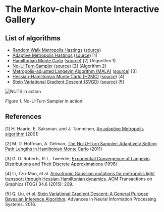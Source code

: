# The Markov-chain Monte Interactive Gallery
## List of algorithms
 - [Random Walk Metropolis Hastings](http://chifeng.scripts.mit.edu/stuff/mcmc-demo/#RandomWalkMH,banana) ([source](algorithms/RandomWalkMH.js))
 - [Adaptive Metropolis Hastings](http://chifeng.scripts.mit.edu/stuff/mcmc-demo/#AdaptiveMH,banana) ([source](algorithms/AdaptiveMH.js)) \[1\]
 - [Hamiltonian Monte Carlo](http://chifeng.scripts.mit.edu/stuff/mcmc-demo/#HamiltonianMC,banana) ([source](algorithms/HamiltonianMC.js)) \[2\] (Algorithm 1)
 - [No-U-Turn Sampler](http://chifeng.scripts.mit.edu/stuff/mcmc-demo/#NaiveNUTS,banana) ([source](algorithms/NaiveNUTS.js)) \[2\] (Algorithm 2)
 - [Metropolis-adjusted Langevin Algorithm (MALA)](http://chifeng.scripts.mit.edu/stuff/mcmc-demo/#MALA,banana) ([source](algorithms/MALA.js)) \[3\]
 - [Hessian-Hamiltonian Monte Carlo (H2MC)](http://chifeng.scripts.mit.edu/stuff/mcmc-demo/#H2MC,banana) ([source](algorithms/H2MC.js)) \[4\]
 - [Stein Variational Gradient Descent (SVGD)](http://chifeng.scripts.mit.edu/stuff/mcmc-demo/#SVGD,banana) ([source](algorithms/SVGD.js)) \[5\] 

![NUTS in action](https://raw.githubusercontent.com/chi-feng/mcmc-demo/master/docs/nuts.gif)

*Figure 1.* No-U-Turn Sampler in action!

## References
\[1\] H. Haario, E. Saksman, and J. Tamminen, [An adaptive Metropolis algorithm](http://projecteuclid.org/euclid.bj/1080222083) (2001)

\[2\] M. D. Hoffman, A. Gelman, [The No-U-Turn Sampler: Adaptively Setting Path Lengths in Hamiltonian Monte Carlo](http://arxiv.org/abs/1111.4246) (2011)

\[3\] G. O. Roberts, R. L. Tweedie, [Exponential Convergence of Langevin Distributions and Their Discrete Approximations](http://www2.stat.duke.edu/~scs/Courses/Stat376/Papers/Langevin/RobertsTweedieBernoulli1996.pdf) (1996)

\[4\] Li, Tzu-Mao, et al. [Anisotropic Gaussian mutations for metropolis light transport through Hessian-Hamiltonian dynamics](https://people.csail.mit.edu/tzumao/h2mc/). ACM Transactions on Graphics (TOG) 34.6 (2015): 209.

\[5\] Q. Liu, et al. [Stein Variational Gradient Descent: A General Purpose Bayesian Inference Algorithm](http://www.cs.dartmouth.edu/~dartml/project.html?p=vgd). Advances in Neural Information Processing Systems. 2016.

